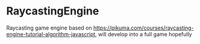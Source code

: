 # RaycastingEngine
 Raycasting game engine based on https://pikuma.com/courses/raycasting-engine-tutorial-algorithm-javascript, will develop into a full game hopefully
